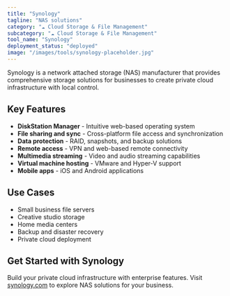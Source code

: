 ```yaml
---
title: "Synology"
tagline: "NAS solutions"
category: "☁️ Cloud Storage & File Management"
subcategory: "☁️ Cloud Storage & File Management"
tool_name: "Synology"
deployment_status: "deployed"
image: "/images/tools/synology-placeholder.jpg"
---
```

Synology is a network attached storage (NAS) manufacturer that provides comprehensive storage solutions for businesses to create private cloud infrastructure with local control.

## Key Features

- **DiskStation Manager** - Intuitive web-based operating system
- **File sharing and sync** - Cross-platform file access and synchronization
- **Data protection** - RAID, snapshots, and backup solutions
- **Remote access** - VPN and web-based remote connectivity
- **Multimedia streaming** - Video and audio streaming capabilities
- **Virtual machine hosting** - VMware and Hyper-V support
- **Mobile apps** - iOS and Android applications

## Use Cases

- Small business file servers
- Creative studio storage
- Home media centers
- Backup and disaster recovery
- Private cloud deployment

## Get Started with Synology

Build your private cloud infrastructure with enterprise features. Visit [synology.com](https://www.synology.com) to explore NAS solutions for your business.